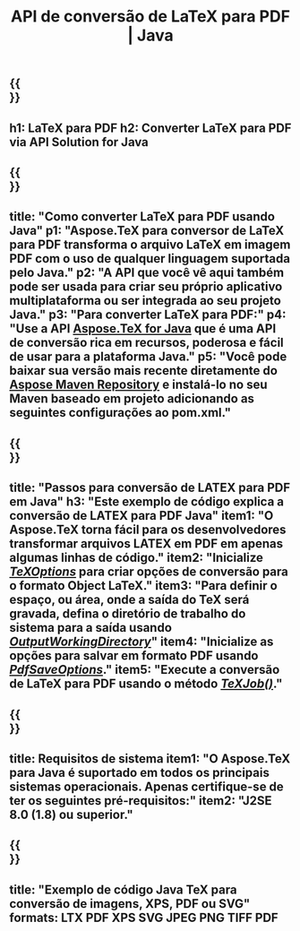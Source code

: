 ﻿---
translation: true
template: /_templates/_conversion-child-java.md
title: API de conversão de LaTeX para PDF | Java
description: Funcionalidade de conversão de LaTeX para PDF. Integre esta biblioteca Java local em seu projeto ou use aplicativos multiplataforma para converter LaTeX em PDF.
keywords: latex para pdf api java, latex2pdf integrar
url: /java/conversion/latex-to-pdf/
family: tex
platformtag: java
feature: conversion
informat: LATEX
outformat: PDF
otherformats: TIFF JPEG PNG PDF
---

{{<section banner>}}
---
h1: LaTeX para PDF
h2: Converter LaTeX para PDF via API Solution for Java
---

{{<section overview>}}
---
title: "Como converter LaTeX para PDF usando Java"
p1: "Aspose.TeX para conversor de LaTeX para PDF transforma o arquivo LaTeX em imagem PDF com o uso de qualquer linguagem suportada pelo Java."
p2: "A API que você vê aqui também pode ser usada para criar seu próprio aplicativo multiplataforma ou ser integrada ao seu projeto Java."
p3: "Para converter LaTeX para PDF:"
p4: "Use a API [Aspose.TeX for Java](https://products.aspose.com/tex/java) que é uma API de conversão rica em recursos, poderosa e fácil de usar para a plataforma Java."
p5: "Você pode baixar sua versão mais recente diretamente do [Aspose Maven Repository](https://repository.aspose.com/tex/) e instalá-lo no seu Maven baseado em projeto adicionando as seguintes configurações ao pom.xml."
---

{{<section feature1>}}
---
title: "Passos para conversão de LATEX para PDF em Java"
h3: "Este exemplo de código explica a conversão de LATEX para PDF Java"
item1: "O Aspose.TeX torna fácil para os desenvolvedores transformar arquivos LATEX em PDF em apenas algumas linhas de código."
item2: "Inicialize [*TeXOptions*](https://reference.aspose.com/tex/java/com.aspose.tex/TeXOptions) para criar opções de conversão para o formato Object LaTeX."
item3: "Para definir o espaço, ou área, onde a saída do TeX será gravada, defina o diretório de trabalho do sistema para a saída usando [*OutputWorkingDirectory*](https://reference.aspose.com/tex/java/com.aspose.tex/TeXOptions#getOutputWorkingDirectory--)"
item4: "Inicialize as opções para salvar em formato PDF usando [*PdfSaveOptions*](https://reference.aspose.com/tex/java/com.aspose.tex.rendering/PdfSaveOptions)."
item5: "Execute a conversão de LaTeX para PDF usando o método [*TeXJob()*](https://reference.aspose.com/tex/java/com.aspose.tex/TeXJob)."
---

{{<section feature2>}}
---
title: Requisitos de sistema
item1: "O Aspose.TeX para Java é suportado em todos os principais sistemas operacionais. Apenas certifique-se de ter os seguintes pré-requisitos:"
item2: "J2SE 8.0 (1.8) ou superior."
---

{{<section widget>}}
---
title: "Exemplo de código Java TeX para conversão de imagens, XPS, PDF ou SVG"
formats: LTX PDF XPS SVG JPEG PNG TIFF PDF
---